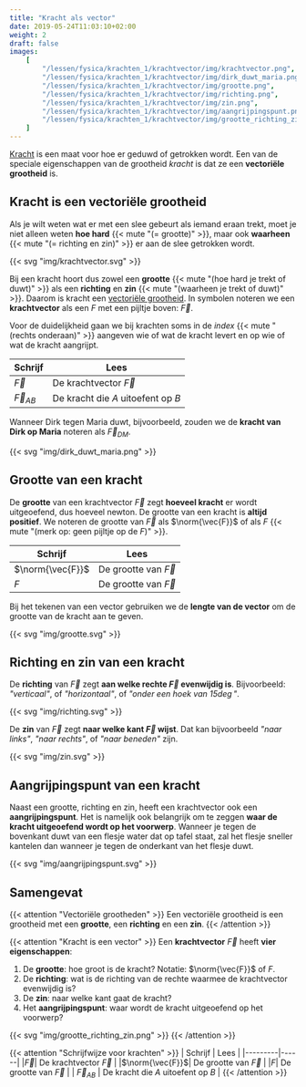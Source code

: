 ```yaml
---
title: "Kracht als vector"
date: 2019-05-24T11:03:10+02:00
weight: 2
draft: false
images:
    [
        "/lessen/fysica/krachten_1/krachtvector/img/krachtvector.png",
        "/lessen/fysica/krachten_1/krachtvector/img/dirk_duwt_maria.png",
        "/lessen/fysica/krachten_1/krachtvector/img/grootte.png",
        "/lessen/fysica/krachten_1/krachtvector/img/richting.png",
        "/lessen/fysica/krachten_1/krachtvector/img/zin.png",
        "/lessen/fysica/krachten_1/krachtvector/img/aangrijpingspunt.png",
        "/lessen/fysica/krachten_1/krachtvector/img/grootte_richting_zin.png",
    ]
---
```


[Kracht](../intro) is een maat voor hoe er geduwd of getrokken wordt. Een van
de speciale eigenschappen van de grootheid _kracht_ is dat ze een **vectoriële
grootheid** is.

## Kracht is een vectoriële grootheid

Als je wilt weten wat er met een slee gebeurt als iemand eraan trekt, moet je
niet alleen weten **hoe hard** {{< mute "(= grootte)" >}}, maar ook **waarheen** {{< mute "(= richting en zin)" >}} er aan de slee getrokken wordt.

{{< svg "img/krachtvector.svg" >}}

Bij een kracht hoort dus zowel een **grootte**
{{< mute "(hoe hard je trekt of duwt)" >}} als een **richting** en **zin**
{{< mute "(waarheen je trekt of duwt)" >}}. Daarom is kracht een [vectoriële
grootheid](/lessen/wiskunde/vector_1/vectoriele_grootheden). In symbolen noteren we een **krachtvector** als een _F_ met een
pijltje boven: $\vec{F}$.

Voor de duidelijkheid gaan we bij krachten soms in de _index_ {{< mute "(rechts onderaan)" >}} aangeven wie of wat de kracht levert en op wie of wat de kracht aangrijpt.

| Schrijf        | Lees                               |
| -------------- | ---------------------------------- |
| $\vec{F}$      | De krachtvector $\vec{F}$          |
| $\vec{F}_{AB}$ | De kracht die _A_ uitoefent op _B_ |

Wanneer Dirk tegen Maria duwt, bijvoorbeeld, zouden we de **kracht van Dirk op Maria** noteren als $\vec{F}_{DM}$.

{{< svg "img/dirk_duwt_maria.png" >}}

## Grootte van een kracht

De **grootte** van een krachtvector $\vec{F}$ zegt **hoeveel kracht** er wordt
uitgeoefend, dus hoeveel newton. De grootte van een kracht is **altijd positief**. We noteren de
grootte van $\vec{F}$ als $\norm{\vec{F}}$ of als $F$
{{< mute "(merk op: geen pijltje op de $F$)" >}}.

| Schrijf          | Lees                     |
| ---------------- | ------------------------ |
| $\norm{\vec{F}}$ | De grootte van $\vec{F}$ |
| $F$              | De grootte van $\vec{F}$ |

Bij het tekenen van een
vector gebruiken we de **lengte van de vector** om de grootte van de kracht aan
te geven.

{{< svg "img/grootte.svg" >}}

## Richting en zin van een kracht

De **richting** van $\vec{F}$ zegt **aan welke rechte $\vec{F}$
evenwijdig is**. Bijvoorbeeld: _"verticaal"_, of
_"horizontaal"_, of _"onder een hoek van $15\deg$"_.

{{< svg "img/richting.svg" >}}

De **zin** van $\vec{F}$ zegt **naar welke kant $\vec{F}$ wijst**.
Dat kan bijvoorbeeld _"naar links"_, _"naar rechts"_, of _"naar beneden"_ zijn.

{{< svg "img/zin.svg" >}}

## Aangrijpingspunt van een kracht

Naast een grootte, richting en zin, heeft een krachtvector ook een **aangrijpingspunt**.
Het is namelijk
ook belangrijk om te zeggen **waar de kracht uitgeoefend wordt op het
voorwerp**. Wanneer je tegen de bovenkant duwt van een flesje water dat op
tafel staat, zal het flesje sneller kantelen dan wanneer je tegen de onderkant
van het flesje duwt.

{{< svg "img/aangrijpingspunt.svg" >}}

## Samengevat

{{< attention "Vectoriële grootheden" >}}
Een vectoriële grootheid is een grootheid met een **grootte**, een **richting**
en een **zin**.
{{< /attention >}}

{{< attention "Kracht is een vector" >}}
Een **krachtvector** $\vec{F}$ heeft **vier eigenschappen**:

1. De **grootte**: hoe groot is de kracht? Notatie: $\norm{\vec{F}}$ of $F$.
2. De **richting**: wat is de richting van de rechte waarmee de krachtvector evenwijdig
   is?
3. De **zin**: naar welke kant gaat de kracht?
4. Het **aangrijpingspunt**: waar wordt de kracht uitgeoefend op het voorwerp?

{{< svg "img/grootte_richting_zin.png" >}}
{{< /attention >}}

{{< attention "Schrijfwijze voor krachten" >}}
| Schrijf | Lees |
|---------|------|
|$\vec{F}$| De krachtvector $\vec{F}$ |
|$\norm{\vec{F}}$| De grootte van $\vec{F}$ |
|$F$| De grootte van $\vec{F}$ |
| $\vec{F}_{AB}$ | De kracht die _A_ uitoefent op _B_ |
{{< /attention >}}
